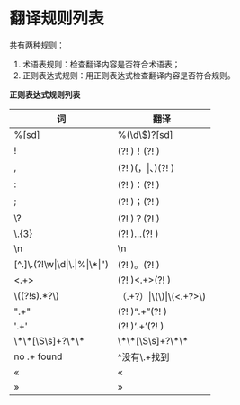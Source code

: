 # 翻译规则列表

共有两种规则：

1. 术语表规则：检查翻译内容是否符合术语表；
2. 正则表达式规则：用正则表达式检查翻译内容是否符合规则。

**正则表达式规则列表**

词 | 翻译
-- | -----------
%\[sd\] | %\(\\d\\\$\)\?\[sd\]
! | \(\?! \)！\(\?! \)
, | \(\?! \)\(，\|、\)\(\?! \)
: | \(\?! \)：\(\?! \)
; | \(\?! \)；\(\?! \)
\\\? | \(\?! \)？\(\?! \)
\\\.\{3\} | \(\?! \)…\(\?! \)
\n | \n
\[\^\.\]\\\.\(\?!\\w\|\\d\|\\\.\|%\|\\\*\|"\) | \(\?! \)。\(\?! \)
<\.\+\> | \(\?! \)<\.\+\>\(\?! \)
\\\(\(\?!s\)\.\*\?\\\) | （\.\+\?）\|\\\(\\\)\|\\\(<\.\+\?\>\\\)
"\.\+" | \(\?! \)“\.\+”\(\?! \)
'\.\+' | \(\?! \)‘\.\+’\(\?! \)
\\\*\\\*\[\\S\\s\]\+\?\\\*\\\* | \\\*\\\*\[\\S\\s\]\+\?\\\*\\\*
no \.\+ found | \^没有\\\.\+找到
« | «
» | »
